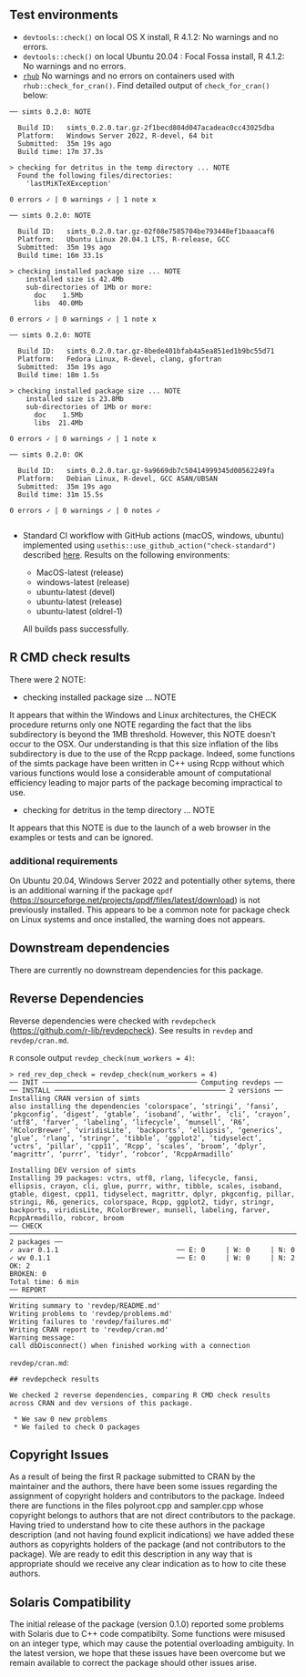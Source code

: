 ## Test environments 

* `devtools::check()` on local OS X install, R 4.1.2: No warnings and no errors.
* `devtools::check()` on local Ubuntu 20.04 : Focal Fossa install, R 4.1.2: No warnings and no errors.
* [`rhub`](https://r-hub.github.io/rhub/)
  No warnings and no errors on containers used with `rhub::check_for_cran()`.
  Find detailed output of `check_for_cran()` below:

```
── simts 0.2.0: NOTE

  Build ID:   simts_0.2.0.tar.gz-2f1becd804d047acadeac0cc43025dba
  Platform:   Windows Server 2022, R-devel, 64 bit
  Submitted:  35m 19s ago
  Build time: 17m 37.3s

> checking for detritus in the temp directory ... NOTE
  Found the following files/directories:
    'lastMiKTeXException'

0 errors ✓ | 0 warnings ✓ | 1 note x

── simts 0.2.0: NOTE

  Build ID:   simts_0.2.0.tar.gz-02f08e7585704be793448ef1baaacaf6
  Platform:   Ubuntu Linux 20.04.1 LTS, R-release, GCC
  Submitted:  35m 19s ago
  Build time: 16m 33.1s

> checking installed package size ... NOTE
    installed size is 42.4Mb
    sub-directories of 1Mb or more:
      doc    1.5Mb
      libs  40.0Mb

0 errors ✓ | 0 warnings ✓ | 1 note x

── simts 0.2.0: NOTE

  Build ID:   simts_0.2.0.tar.gz-8bede401bfab4a5ea851ed1b9bc55d71
  Platform:   Fedora Linux, R-devel, clang, gfortran
  Submitted:  35m 19s ago
  Build time: 18m 1.5s

> checking installed package size ... NOTE
    installed size is 23.8Mb
    sub-directories of 1Mb or more:
      doc    1.5Mb
      libs  21.4Mb

0 errors ✓ | 0 warnings ✓ | 1 note x

── simts 0.2.0: OK

  Build ID:   simts_0.2.0.tar.gz-9a9669db7c50414999345d00562249fa
  Platform:   Debian Linux, R-devel, GCC ASAN/UBSAN
  Submitted:  35m 19s ago
  Build time: 31m 15.5s

0 errors ✓ | 0 warnings ✓ | 0 notes ✓


```

* Standard CI workflow with GitHub actions (macOS, windows, ubuntu) implemented using `usethis::use_github_action("check-standard")` described [here](https://github.com/r-lib/actions/tree/master/examples).
Results on the following environments:
  - MacOS-latest (release)
  - windows-latest (release)
  - ubuntu-latest (devel)
  - ubuntu-latest (release)
  - ubuntu-latest (oldrel-1)
  
  All builds pass successfully.

## R CMD check results

There were 2 NOTE:

* checking installed package size ... NOTE
  
It appears that within the Windows and Linux architectures, the CHECK procedure returns only one NOTE regarding the fact that the libs subdirectory is beyond the 1MB threshold. However, this NOTE doesn't occur to the OSX. Our understanding is that this size inflation of the libs subdirectory is due to the use of the Rcpp package. Indeed, some functions of the simts package have been written in C++ using Rcpp without which various functions would lose a considerable amount of computational efficiency leading to major parts of the package becoming impractical to use.

* checking for detritus in the temp directory ... NOTE

It appears that this NOTE is due to the launch of a web browser in the examples or tests and can be ignored.

### additional requirements

On Ubuntu 20.04, Windows Server 2022 and potentially other sytems, there is an additional warning if the package `qpdf` (https://sourceforge.net/projects/qpdf/files/latest/download) is not previously installed. This appears to be a common note for package check on Linux systems and once installed, the warning does not appears.


## Downstream dependencies

There are currently no downstream dependencies for this package.

## Reverse Dependencies

Reverse dependencies were checked with `revdepcheck` (https://github.com/r-lib/revdepcheck). See results in `revdep` and `revdep/cran.md`.

`R` console output `revdep_check(num_workers = 4)`:

```
> red_rev_dep_check = revdep_check(num_workers = 4)
── INIT ────────────────────────────────────── Computing revdeps ──
── INSTALL ────────────────────────────────────────── 2 versions ──
Installing CRAN version of simts
also installing the dependencies ‘colorspace’, ‘stringi’, ‘fansi’, ‘pkgconfig’, ‘digest’, ‘gtable’, ‘isoband’, ‘withr’, ‘cli’, ‘crayon’, ‘utf8’, ‘farver’, ‘labeling’, ‘lifecycle’, ‘munsell’, ‘R6’, ‘RColorBrewer’, ‘viridisLite’, ‘backports’, ‘ellipsis’, ‘generics’, ‘glue’, ‘rlang’, ‘stringr’, ‘tibble’, ‘ggplot2’, ‘tidyselect’, ‘vctrs’, ‘pillar’, ‘cpp11’, ‘Rcpp’, ‘scales’, ‘broom’, ‘dplyr’, ‘magrittr’, ‘purrr’, ‘tidyr’, ‘robcor’, ‘RcppArmadillo’

Installing DEV version of simts
Installing 39 packages: vctrs, utf8, rlang, lifecycle, fansi, ellipsis, crayon, cli, glue, purrr, withr, tibble, scales, isoband, gtable, digest, cpp11, tidyselect, magrittr, dplyr, pkgconfig, pillar, stringi, R6, generics, colorspace, Rcpp, ggplot2, tidyr, stringr, backports, viridisLite, RColorBrewer, munsell, labeling, farver, RcppArmadillo, robcor, broom
── CHECK ──────────────────────────────────────────────────────────────────────── 2 packages ──
✓ avar 0.1.1                             ── E: 0     | W: 0     | N: 0                         
✓ wv 0.1.1                               ── E: 0     | W: 0     | N: 2                         
OK: 2                                                                                        
BROKEN: 0
Total time: 6 min
── REPORT ─────────────────────────────────────────────────────────────────────────────────────
Writing summary to 'revdep/README.md'
Writing problems to 'revdep/problems.md'
Writing failures to 'revdep/failures.md'
Writing CRAN report to 'revdep/cran.md'
Warning message:
call dbDisconnect() when finished working with a connection 
```

`revdep/cran.md`:

```
## revdepcheck results

We checked 2 reverse dependencies, comparing R CMD check results across CRAN and dev versions of this package.

 * We saw 0 new problems
 * We failed to check 0 packages
```


## Copyright Issues

As a result of being the first R package submitted to CRAN by the maintainer and the authors, there have been some issues regarding the assignment of copyright holders and contributors to the package. Indeed there are functions in the files polyroot.cpp and sampler.cpp whose copyright belongs to authors that are not direct contributors to the package. Having tried to understand how to cite these authors in the package description (and not having found explicit indications) we have added these authors as copyrights holders of the package (and not contributors to the package). We are ready to edit this description in any way that is appropriate should we receive any clear indication as to how to cite these authors.

## Solaris Compatibility

The initial release of the package (version 0.1.0) reported some problems with Solaris due to C++ code compatibilty. Some functions were misused on an integer type, which may cause the potential overloading ambiguity. In the latest version, we hope that these issues have been overcome but we remain available to correct the package should other issues arise.
